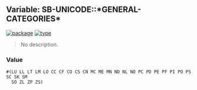 ## Variable: SB-UNICODE::\*GENERAL-CATEGORIES\*
[![package](https://img.shields.io/badge/Package-SB--UNICODE-5f9ea0.svg?style=social&colorA=999999)](../) [![type](https://img.shields.io/badge/Type-Variable-5f9ea0.svg?style=social&colorA=999999)](../#variable) 

> No description.

### Value
```
#(LU LL LT LM LO CC CF CO CS CN MC ME MN ND NL NO PC PD PE PF PI PO PS SC SK SM
  SO ZL ZP ZS)
```
